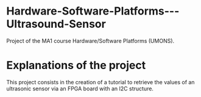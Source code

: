 # Hardware-Software-Platforms---Ultrasound-Sensor
Project of the MA1 course Hardware/Software Platforms (UMONS).

# Explanations of the project
This project consists in the creation of a tutorial to retrieve the values of an ultrasonic sensor via an FPGA board with an I2C structure.
